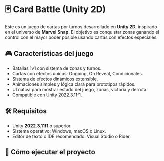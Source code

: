 ﻿# 🃏 Card Battle (Unity 2D)

Este es un juego de cartas por turnos desarrollado en **Unity 2D**, inspirado en el universo de **Marvel Snap**. El objetivo es conquistar zonas ganando el control con el mayor poder posible usando cartas con efectos especiales.

## 🎮 Características del juego

- Batallas 1v1 con sistema de zonas y turnos.
- Cartas con efectos únicos: Ongoing, On Reveal, Condicionales.
- Sistema de efectos dinámicos extensible.
- Animaciones simples y lógica clara para prototipos rápidos.
- UI nativa para mostrar estado del juego, zonas, victoria y derrota.
- Compatible con Unity 2022.3.11f1.

## 🛠️ Requisitos

- Unity **2022.3.11f1** o superior.
- Sistema operativo: Windows, macOS o Linux.
- Editor de texto o IDE recomendado: Visual Studio o Rider.

## 🚀 Cómo ejecutar el proyecto
